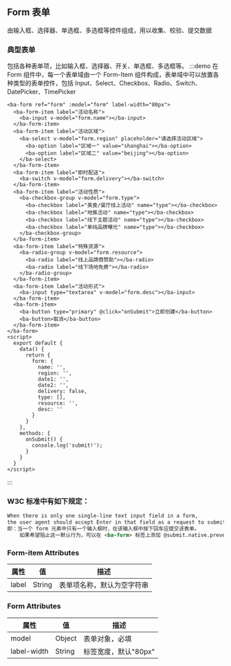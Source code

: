 ## Form 表单
由输入框、选择器、单选框、多选框等控件组成，用以收集、校验、提交数据

### 典型表单
包括各种表单项，比如输入框、选择器、开关、单选框、多选框等。
:::demo 在 Form 组件中，每一个表单域由一个 Form-Item 组件构成，表单域中可以放置各种类型的表单控件，包括 Input、Select、Checkbox、Radio、Switch、DatePicker、TimePicker

```vue
<ba-form ref="form" :model="form" label-width="80px">
  <ba-form-item label="活动名称">
    <ba-input v-model="form.name"></ba-input>
  </ba-form-item>
  <ba-form-item label="活动区域">
    <ba-select v-model="form.region" placeholder="请选择活动区域">
      <ba-option label="区域一" value="shanghai"></ba-option>
      <ba-option label="区域二" value="beijing"></ba-option>
    </ba-select>
  </ba-form-item>
  <ba-form-item label="即时配送">
    <ba-switch v-model="form.delivery"></ba-switch>
  </ba-form-item>
  <ba-form-item label="活动性质">
    <ba-checkbox-group v-model="form.type">
      <ba-checkbox label="美食/餐厅线上活动" name="type"></ba-checkbox>
      <ba-checkbox label="地推活动" name="type"></ba-checkbox>
      <ba-checkbox label="线下主题活动" name="type"></ba-checkbox>
      <ba-checkbox label="单纯品牌曝光" name="type"></ba-checkbox>
    </ba-checkbox-group>
  </ba-form-item>
  <ba-form-item label="特殊资源">
    <ba-radio-group v-model="form.resource">
      <ba-radio label="线上品牌商赞助"></ba-radio>
      <ba-radio label="线下场地免费"></ba-radio>
    </ba-radio-group>
  </ba-form-item>
  <ba-form-item label="活动形式">
    <ba-input type="textarea" v-model="form.desc"></ba-input>
  </ba-form-item>
  <ba-form-item>
    <ba-button type="primary" @click="onSubmit">立即创建</ba-button>
    <ba-button>取消</ba-button>
  </ba-form-item>
</ba-form>
<script>
  export default {
    data() {
      return {
        form: {
          name: '',
          region: '',
          date1: '',
          date2: '',
          delivery: false,
          type: [],
          resource: '',
          desc: ''
        }
      }
    },
    methods: {
      onSubmit() {
        console.log('submit!');
      }
    }
  }
</script>
```
:::

### W3C 标准中有如下规定：

```html
When there is only one single-line text input field in a form, 
the user agent should accept Enter in that field as a request to submit the form.
即：当一个 form 元素中只有一个输入框时，在该输入框中按下回车应提交该表单。
    如果希望阻止这一默认行为，可以在 <ba-form> 标签上添加 @submit.native.prevent。
```

### Form-item Attributes


| 属性  | 值     | 描述                       |
| ----- | ------ | -------------------------- |
| label | String | 表单项名称，默认为空字符串 |



### Form Attributes


| 属性        | 值     | 描述                 |
| ----------- | ------ | -------------------- |
| model       | Object | 表单对象，必填       |
| label-width | String | 标签宽度，默认"80px" |